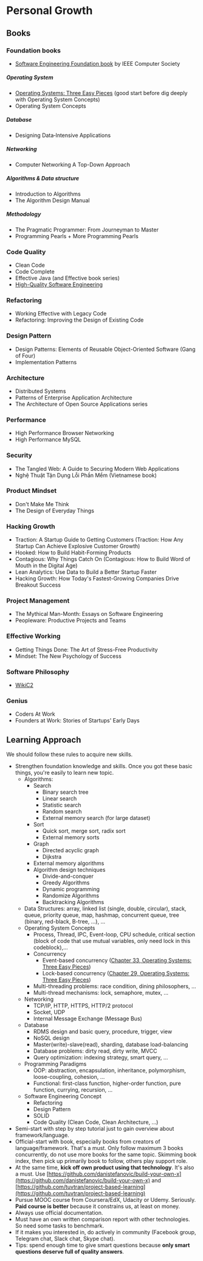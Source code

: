 # Personal Growth

## Books
### Foundation books
- [Software Engineering Foundation book](https://cs.fit.edu/~kgallagher/Schtick/Serious/SWEBOKv3.pdf) by IEEE Computer Society

##### Operating System
- [Operating Systems: Three Easy Pieces](http://pages.cs.wisc.edu/~remzi/OSTEP/) (good start before dig deeply with Operating System Concepts)
- Operating System Concepts

##### Database
- Designing Data‑Intensive Applications

##### Networking
- Computer Networking A Top-Down Approach

##### Algorithms & Data structure
- Introduction to Algorithms
- The Algorithm Design Manual

##### Methodology
- The Pragmatic Programmer: From Journeyman to Master
- Programming Pearls + More Programming Pearls

### Code Quality
- Clean Code
- Code Complete
- Effective Java (and Effective book series)
- [High-Quality Software Engineering](https://www.lurklurk.org/hqse/hqse.html)

### Refactoring
- Working Effective with Legacy Code
- Refactoring: Improving the Design of Existing Code

### Design Pattern
- Design Patterns: Elements of Reusable Object-Oriented Software (Gang of Four)
- Implementation Patterns

### Architecture
- Distributed Systems
- Patterns of Enterprise Application Architecture
- The Architecture of Open Source Applications series

### Performance
- High Performance Browser Networking
- High Performance MySQL

### Security
- The Tangled Web: A Guide to Securing Modern Web Applications
- Nghệ Thuật Tận Dụng Lỗi Phần Mềm (Vietnamese book)

### Product Mindset
- Don't Make Me Think
- The Design of Everyday Things

### Hacking Growth
- Traction: A Startup Guide to Getting Customers (Traction: How Any Startup Can Achieve Explosive Customer Growth)
- Hooked: How to Build Habit-Forming Products
- Contagious: Why Things Catch On (Contagious: How to Build Word of Mouth in the Digital Age)
- Lean Analytics: Use Data to Build a Better Startup Faster
- Hacking Growth: How Today's Fastest-Growing Companies Drive Breakout Success

### Project Management
- The Mythical Man-Month: Essays on Software Engineering
- Peopleware: Productive Projects and Teams

### Effective Working
- Getting Things Done: The Art of Stress-Free Productivity
- Mindset: The New Psychology of Success

### Software Philosophy
- [WikiC2](http://wiki.c2.com/)

### Genius
- Coders At Work
- Founders at Work: Stories of Startups' Early Days

## Learning Approach
We should follow these rules to acquire new skills.

- Strengthen foundation knowledge and skills. Once you got these basic things, you're easily to learn new topic.
	- Algorithms: 
		- Search
			- Binary search tree
			- Linear search
			- Statistic search
			- Random search
			- External memory search (for large dataset)
		- Sort
			- Quick sort, merge sort, radix sort
			- External memory sorts
		- Graph
			- Directed acyclic graph
			- Dijkstra
		- External memory algorithms
		- Algorithm design techniques
			- Divide-and-conquer
			- Greedy Algorithms 
			- Dynamic programming
			- Randomize Algorithms
			- Backtracking Algorithms
	- Data Structures: array, linked list (single, double, circular), stack, queue, priority queue, map, hashmap, concurrent queue, tree (binary, red-black, B-tree, ...), ...
	- Operating System Concepts 
		- Process, Thread, IPC, Event-loop, CPU schedule, critical section (block of code that use mutual variables, only need lock in this codeblock),...
		- Concurrency
		    - Event-based concurrency ([Chapter 33, Operating Systems: Three Easy Pieces](http://pages.cs.wisc.edu/~remzi/OSTEP/threads-events.pdf))
		    - Lock-based concurrency ([Chapter 29, Operating Systems: Three Easy Pieces](http://pages.cs.wisc.edu/~remzi/OSTEP/threads-locks-usage.pdf))
		- Multi-threading problems: race condition, dining philosophers, ...
		- Multi-thread mechanisms: lock, semaphore, mutex, ...
	- Networking
		- TCP/IP, HTTP, HTTPS, HTTP/2 protocol
		- Socket, UDP
		- Internal Message Exchange (Message Bus)
	- Database
		- RDMS design and basic query, procedure, trigger, view
		- NoSQL design
		- Master(write)-slave(read), sharding, database load-balancing
		- Database problems: dirty read, dirty write, MVCC
		- Query optimization: indexing strategy, smart query, ...
	- Programming Paradigms
		-  OOP: abstraction, encapsulation, inheritance, polymorphism, loose-coupling, cohesion, ...
		-  Functional: first-class function, higher-order function, pure function, currying, recursion, ...
	- Software Engineering Concept
		- Refactoring 
		- Design Pattern
		- SOLID
		- Code Quality (Clean Code, Clean Architecture, ...)
- Semi-start with step by step tutorial just to gain overview about framework/language.
- Official-start with book, especially books from creators of language/framework. That's a must. Only follow maximum 3 books concurrently, do not use more books for the same topic. Skimming book index, then pick up primarily book to follow, others play support role.
- At the same time, **kick off own product using that technology**. It's also a must. Use [https://github.com/danistefanovic/build-your-own-x](https://github.com/danistefanovic/build-your-own-x) and [https://github.com/tuvtran/project-based-learning](https://github.com/tuvtran/project-based-learning)
- Pursue MOOC course from Coursera/EdX, Udacity or Udemy. Seriously. **Paid course is better** because it constrains us, at least on money.
- Always use official documentation. 
- Must have an own written comparison report with other technologies. So need some tasks to benchmark.
- If it makes you interested in, do actively in community (Facebook group, Telegram chat, Slack chat, Skype chat).
- Tips: spend enough time to give smart questions because **only smart questions deserve full of quality answers**.
